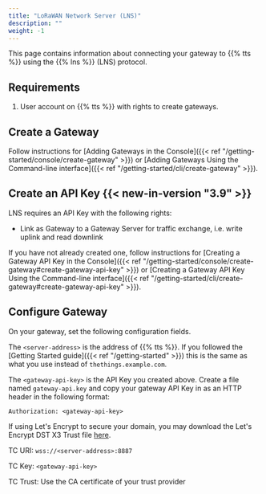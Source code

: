 ```yaml
---
title: "LoRaWAN Network Server (LNS)"
description: ""
weight: -1
---
```


This page contains information about connecting your gateway to {{% tts %}} using the {{% lns %}} (LNS) protocol.

<!--more-->

## Requirements

1. User account on {{% tts %}} with rights to create gateways.

## Create a Gateway

Follow instructions for [Adding Gateways in the Console]({{< ref "/getting-started/console/create-gateway" >}}) or [Adding Gateways Using the Command-line interface]({{< ref "/getting-started/cli/create-gateway" >}}).

## Create an API Key {{< new-in-version "3.9" >}}

LNS requires an API Key with the following rights:
- Link as Gateway to a Gateway Server for traffic exchange, i.e. write uplink and read downlink

If you have not already created one, follow instructions for [Creating a Gateway API Key in the Console]({{< ref "/getting-started/console/create-gateway#create-gateway-api-key" >}}) or [Creating a Gateway API Key Using the Command-line interface]({{< ref "/getting-started/cli/create-gateway#create-gateway-api-key" >}}).

## Configure Gateway

On your gateway, set the following configuration fields.

The `<server-address>` is the address of {{% tts %}}. If you followed the [Getting Started guide]({{< ref "/getting-started" >}}) this is the same as what you use instead of `thethings.example.com`.

The `<gateway-api-key>` is the API Key you created above. Create a file named `gateway-api.key` and copy your gateway API Key in as an HTTP header in the following format:

```
Authorization: <gateway-api-key>
```

If using Let's Encrypt to secure your domain, you may download the Let's Encrypt DST X3 Trust file [here](https://letsencrypt.org/certs/lets-encrypt-x3-cross-signed.pem.txt).

TC URI: `wss://<server-address>:8887`

TC Key: `<gateway-api-key>`

TC Trust: Use the CA certificate of your trust provider
